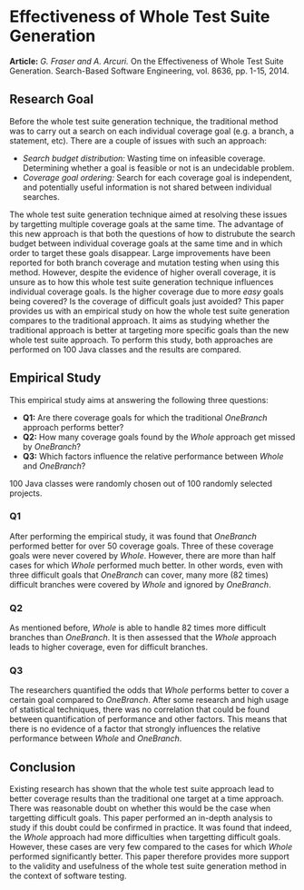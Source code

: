 # Effectiveness of Whole Test Suite Generation
**Article:** *G. Fraser and A. Arcuri.* On the Effectiveness of Whole Test Suite Generation. Search-Based Software Engineering, vol. 8636, pp. 1-15, 2014.

## Research Goal
Before the whole test suite generation technique, the traditional method was to carry out a search on each individual coverage goal (e.g. a branch, a statement, etc). There are a couple of issues with such an approach:
- *Search budget distribution:* Wasting time on infeasible coverage. Determining whether a goal is feasible or not is an undecidable problem.
- *Coverage goal ordering:* Search for each coverage goal is independent, and potentially useful information is not shared between individual searches. 

The whole test suite generation technique aimed at resolving these issues by targetting multiple coverage goals at the same time. The advantage of this new approach is that both the questions of how to distrubute the search budget between individual coverage goals at the same time and in which order to target these goals disappear. Large improvements have been reported for both branch coverage and mutation testing when using this method. However, despite the evidence of higher overall coverage, it is unsure as to how this whole test suite generation technique influences individual coverage goals. Is the higher coverage due to more *easy* goals being covered? Is the coverage of difficult goals just avoided? This paper provides us with an empirical study on how the whole test suite generation compares to the traditional approach. It aims as studying whether the traditional approach is better at targeting more specific goals than the new whole test suite approach. To perform this study, both approaches are performed on 100 Java classes and the results are compared. 

## Empirical Study
This empirical study aims at answering the following three questions:
- **Q1:** Are there coverage goals for which the traditional *OneBranch* approach performs better?
- **Q2:** How many coverage goals found by the *Whole* approach get missed by *OneBranch*?
- **Q3:** Which factors influence the relative performance between *Whole* and *OneBranch*?

100 Java classes were randomly chosen out of 100 randomly selected projects. 

### Q1
After performing the empirical study, it was found that *OneBranch* performed better for over 50 coverage goals. Three of these coverage goals were never covered by *Whole*. However, there are more than half cases for which *Whole* performed much better. In other words, even with three difficult goals that *OneBranch* can cover, many more (82 times) difficult branches were covered by *Whole* and ignored by *OneBranch*.

### Q2
As mentioned before, *Whole* is able to handle 82 times more difficult branches than *OneBranch*. It is then assessed that the *Whole* approach leads to higher coverage, even for difficult branches. 

### Q3
The researchers quantified the odds that *Whole* performs better to cover a certain goal compared to *OneBranch*. After some research and high usage of statistical techniques, there was no correlation that could be found between quantification of performance and other factors. This means that there is no evidence of a factor that strongly influences the relative performance between *Whole* and *OneBranch*. 

## Conclusion
Existing research has shown that the whole test suite approach lead to better coverage results than the traditional one target at a time approach. There was reasonable doubt on whether this would be the case when targetting difficult goals. This paper performed an in-depth analysis to study if this doubt could be confirmed in practice. It was found that indeed, the *Whole* approach had more difficulties when targetting difficult goals. However, these cases are very few compared to the cases for which *Whole* performed significantly better. This paper therefore provides more support to the validity and usefulness of the whole test suite generation method in the context of software testing.
